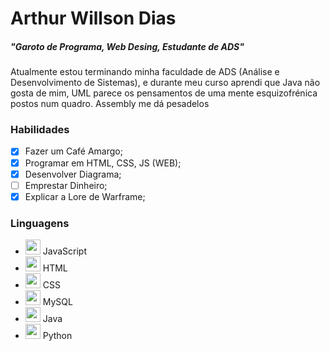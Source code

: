 
# **Arthur Willson Dias**    
##### *"Garoto de Programa, Web Desing, Estudante de ADS"*
<!--
Obvio que preciso mudar essa parte, meh, colocar "emphassis", o "header" tá baixo demais ainda.
-->
Atualmente estou terminando minha faculdade de ADS (Análise e Desenvolvimento de Sistemas), e durante meu curso aprendi que Java não gosta de mim, UML parece os pensamentos de uma mente esquizofrénica postos num quadro. Assembly me dá pesadelos
### Habilidades
<!--
Preciso colocar em lista habilidades...
Uma lista ordenada ou compacta...
-->
- [x] Fazer um Café Amargo;
- [x] Programar em HTML, CSS, JS (WEB);
- [x] Desenvolver Diagrama;
- [ ] Emprestar Dinheiro;
- [x] Explicar a Lore de Warframe;

### Linguagens
<!--
um caminho de jpg... "não vai dar" certo, preciso colocar algo, mas não lembro..
-->
- <img src="https://cdn.jsdelivr.net/gh/devicons/devicon/icons/javascript/javascript-original.svg" width="24"/> JavaScript
- <img src="https://cdn.jsdelivr.net/gh/devicons/devicon/icons/html5/html5-original.svg" width="24"/> HTML
- <img src="https://cdn.jsdelivr.net/gh/devicons/devicon/icons/css3/css3-original.svg" width="24"/> CSS
- <img src="https://cdn.jsdelivr.net/gh/devicons/devicon/icons/mysql/mysql-original.svg" width="24"/> MySQL
- <img src="https://cdn.jsdelivr.net/gh/devicons/devicon/icons/java/java-original.svg" width="24"/> Java
- <img src="https://cdn.jsdelivr.net/gh/devicons/devicon/icons/python/python-original.svg" width="24"/> Python

